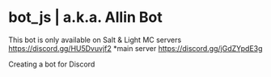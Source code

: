 # bot_js | a.k.a. Allin Bot
This bot is only available on Salt & Light MC servers
https://discord.gg/HU5Dvuvjf2 *main server
https://discord.gg/jGdZYpdE3g

Creating a bot for Discord

